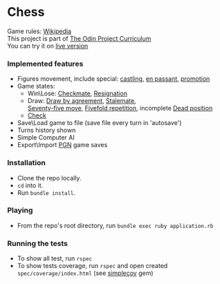# Chess
Game rules: [Wikipedia](https://en.wikipedia.org/wiki/Chess)  
This project is part of [The Odin Project Curriculum](https://www.theodinproject.com/paths/full-stack-ruby-on-rails/courses/ruby-programming/lessons/ruby-final-project)  
You can try it on [live version](https://replit.com/@VanDeGraf/Chess-1)

### Implemented features
* Figures movement, include special: 
  [castling](https://en.wikipedia.org/wiki/Castling), 
  [en passant](https://en.wikipedia.org/wiki/En_passant), 
  [promotion](https://en.wikipedia.org/wiki/Promotion_(chess))
* Game states:
    * Win\Lose: 
      [Checkmate](https://en.wikipedia.org/wiki/Checkmate),
      [Resignation](https://en.wikipedia.org/wiki/Rules_of_chess#Resigning)
    * Draw:
      [Draw by agreement](https://en.wikipedia.org/wiki/Draw_by_agreement),
      [Stalemate](https://en.wikipedia.org/wiki/Stalemate),      
      [Seventy-five move](https://en.wikipedia.org/wiki/Fifty-move_rule#Seventy-five-move_rule),
      [Fivefold repetition](https://en.wikipedia.org/wiki/Threefold_repetition),
      incomplete [Dead position](https://en.wikipedia.org/wiki/Rules_of_chess#Dead_position)
    * [Check](https://en.wikipedia.org/wiki/Check_(chess))
* Save\Load game to file (save file every turn in 'autosave')
* Turns history shown
* Simple Computer AI
* Export\Import [PGN](https://ru.wikipedia.org/wiki/Portable_Game_Notation) game saves

### Installation
* Clone the repo locally.
* `cd` into it.
* Run `bundle install`.

### Playing
* From the repo's root directory, run `bundle exec ruby application.rb`

### Running the tests
* To show all test, run `rspec`
* To show tests coverage, run `rspec` and open created `spec/coverage/index.html` (see [simplecov](https://github.com/simplecov-ruby/simplecov) gem)
